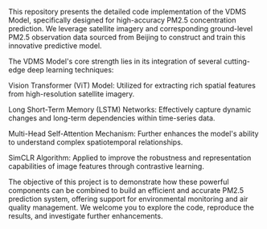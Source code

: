 This repository presents the detailed code implementation of the VDMS Model, specifically designed for high-accuracy PM2.5 concentration prediction. We leverage satellite imagery and corresponding ground-level PM2.5 observation data sourced from Beijing to construct and train this innovative predictive model.

The VDMS Model's core strength lies in its integration of several cutting-edge deep learning techniques:

Vision Transformer (ViT) Model: Utilized for extracting rich spatial features from high-resolution satellite imagery.

Long Short-Term Memory (LSTM) Networks: Effectively capture dynamic changes and long-term dependencies within time-series data.

Multi-Head Self-Attention Mechanism: Further enhances the model's ability to understand complex spatiotemporal relationships.

SimCLR Algorithm: Applied to improve the robustness and representation capabilities of image features through contrastive learning.

The objective of this project is to demonstrate how these powerful components can be combined to build an efficient and accurate PM2.5 prediction system, offering support for environmental monitoring and air quality management. We welcome you to explore the code, reproduce the results, and investigate further enhancements.
